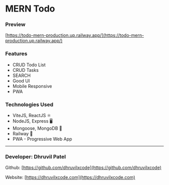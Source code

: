 # MERN Todo

### Preview
[https://todo-mern-production.up.railway.app/](https://todo-mern-production.up.railway.app/)

### Features

- CRUD Todo List
- CRUD Tasks
- SEARCH
- Good UI
- Mobile Responsive
- PWA 

### Technologies Used

- ViteJS, ReactJS ⚛️
- NodeJS, Express 🖥
- Mongoose, MongoDB 🫙
- Railway 🚄
- PWA - Progressive Web App


---

### Developer: Dhruvil Patel

Github: [https://github.com/dhruvilxcode](https://github.com/dhruvilxcode)

Website: [https://dhruvilxcode.com](https://dhruvilxcode.com)